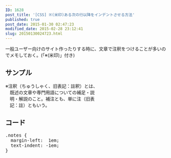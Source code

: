 ```yaml
---
ID: 1628
post_title: '[CSS] ※(米印)ある次の行以降をインデントさせる方法'
published: true
post_date: 2015-01-30 02:47:23
modified_date: 2015-02-28 23:12:41
slug: 20150130024723.html
---
```

一般ユーザー向けのサイト作ったりする時に、文章で注釈をつけることが多いのでメモしておく。(「※(米印)」付き)
<!--more-->
<h2>サンプル</h2>
<div class="sandbox">
<div style="width:300px">
<div style="margin-left:1em;text-indent:-1em;">※注釈（ちゅうしゃく、旧表記：註釈）とは、既述の文章や専門用語についての補足・説明・解説のこと。補注とも、単に注（旧表記：註）ともいう。</div>
</div>
</div>

<h2>コード</h2>
<pre class="prettyprint linenums lang-css">.notes {
  margin-left:  1em;
  text-indent: -1em;
}</pre>